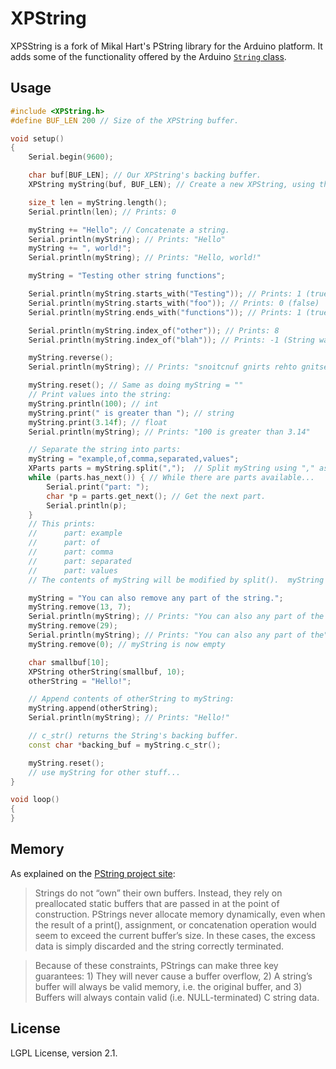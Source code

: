 # XPString
XPSString is a fork of Mikal Hart's PString library for the Arduino platform.  It adds some of the functionality offered by the Arduino [`String` class](https://www.arduino.cc/en/Reference/StringObject).

## Usage
```C++
#include <XPString.h>
#define BUF_LEN 200 // Size of the XPString buffer.

void setup()
{
    Serial.begin(9600);

    char buf[BUF_LEN]; // Our XPString's backing buffer.
    XPString myString(buf, BUF_LEN); // Create a new XPString, using the created buffer.

    size_t len = myString.length();
    Serial.println(len); // Prints: 0

    myString += "Hello"; // Concatenate a string.
    Serial.println(myString); // Prints: "Hello"
    myString += ", world!";
    Serial.println(myString); // Prints: "Hello, world!"

    myString = "Testing other string functions";

    Serial.println(myString.starts_with("Testing")); // Prints: 1 (true)
    Serial.println(myString.starts_with("foo")); // Prints: 0 (false)
    Serial.println(myString.ends_with("functions")); // Prints: 1 (true)

    Serial.println(myString.index_of("other")); // Prints: 8
    Serial.println(myString.index_of("blah")); // Prints: -1 (String was not found)

    myString.reverse();
    Serial.println(myString); // Prints: "snoitcnuf gnirts rehto gnitseT"

    myString.reset(); // Same as doing myString = ""
    // Print values into the string:
    myString.println(100); // int
    myString.print(" is greater than "); // string
    myString.print(3.14f); // float
    Serial.println(myString); // Prints: "100 is greater than 3.14"

    // Separate the string into parts:
    myString = "example,of,comma,separated,values";
    XParts parts = myString.split(",");  // Split myString using "," as delimiter
    while (parts.has_next()) { // While there are parts available...
        Serial.print("part: ");
        char *p = parts.get_next(); // Get the next part.
        Serial.println(p);
    }
    // This prints:
    //      part: example
    //      part: of
    //      part: comma
    //      part: separated
    //      part: values
    // The contents of myString will be modified by split().  myString should not be modified by the user before has_next() returns false.

    myString = "You can also remove any part of the string.";
    myString.remove(13, 7);
    Serial.println(myString); // Prints: "You can also any part of the string."
    myString.remove(29);
    Serial.println(myString); // Prints: "You can also any part of the"
    myString.remove(0); // myString is now empty

    char smallbuf[10];
    XPString otherString(smallbuf, 10);
    otherString = "Hello!";

    // Append contents of otherString to myString:
    myString.append(otherString);
    Serial.println(myString); // Prints: "Hello!"

    // c_str() returns the String's backing buffer.
    const char *backing_buf = myString.c_str();

    myString.reset();
    // use myString for other stuff...
}

void loop()
{
}
```

## Memory
As explained on the [PString project site](http://arduiniana.org/libraries/pstring/):
>Strings do not “own” their own buffers. Instead, they rely on preallocated static buffers that are passed in at the point of construction. PStrings never allocate memory dynamically, even when the result of a print(), assignment, or concatenation operation would seem to exceed the current buffer’s size. In these cases, the excess data is simply discarded and the string correctly terminated.

>Because of these constraints, PStrings can make three key guarantees: 1) They will never cause a buffer overflow, 2) A string’s buffer will always be valid memory, i.e. the original buffer, and 3) Buffers will always contain valid (i.e. NULL-terminated) C string data.

## License
LGPL License, version 2.1.
